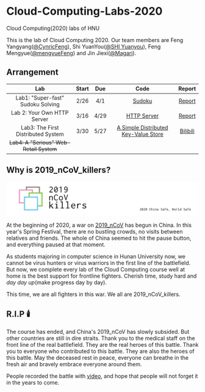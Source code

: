 # Cloud-Computing-Labs-2020
Cloud Computing(2020) labs of HNU

This is the lab of Cloud Computing 2020. Our team members are Feng Yangyang([@CynricFeng](https://github.com/CynricFeng)), Shi YuanYou([@SHI Yuanyou](https://github.com/master2vic)), Feng Mengyue([@mengyueFeng](https://github.com/mengyueFeng)) and Jin Jiexi([@Magari](https://github.com/jjxsxxn)).

## Arrangement

|                 Lab                 | Start | Due  | Code | Report | 
| :---------------------------------: | :---: | :--: | :--: | :----: | 
|  Lab1: "Super-fast" Sudoku Solving  | 2/26  | 4/1  |  [Sudoku](Lab1)    |   [Report](Lab1/Report.md)     |
|     Lab 2: Your Own HTTP Server     | 3/16  | 4/29 |  [HTTP Server](Lab2)    |    [Report](Lab2/README.md)    |
| Lab3: The First Distributed System  | 3/30  | 5/27 |  [A Simple Distributed Key-Value Store](Lab3)    | [Bilibili](https://www.bilibili.com/video/BV1Ua4y1e7rt/)       |
| ~~Lab4: A "Serious" Web-Retail System~~ |   |  |      |        |

## Why is 2019_nCoV_killers?

![avatar](logo.jpg)

At the beginning of 2020, a war on [2019_nCoV](https://baike.baidu.com/item/2019%E6%96%B0%E5%9E%8B%E5%86%A0%E7%8A%B6%E7%97%85%E6%AF%92/24267858?fromtitle=2019nCoV&fromid=24267861&fr=aladdin) has begun in China.  In this year's Spring Festival, there are no bustling crowds, no visits between relatives and friends. The whole of China seemed to hit the pause button, and everything paused at that moment.

As students majoring in computer science in Hunan University now, we cannot be virus hunters or virus warriors in the first line of the battlefield. But now, we complete every lab of the Cloud Computing course well at home is the best support for frontline fighters. Cherish time, study hard and *day day up*(make progress day by day).


This time, we are all fighters in this war. We all are 2019_nCoV_killers.

## R.I.P 🕯️

The course has ended, and China's 2019_nCoV has slowly subsided. But other countries are still in dire straits. Thank you to the medical staff on the front line of the real battlefield. They are the real heroes of this battle. Thank you to everyone who contributed to this battle. They are also the heroes of this battle. May the deceased rest in peace, everyone can breathe in the fresh air and bravely embrace everyone around them.

People recorded the battle with [video](https://www.bilibili.com/bangumi/media/md28228968/), and hope that people will not forget it in the years to come.


